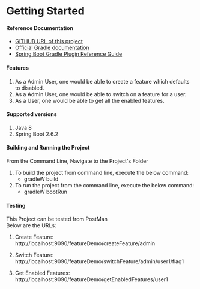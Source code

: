 # Getting Started
#### Reference Documentation
* [GITHUB URL of this project](https://github.com/harikagithub27/Mettle_Assignment)
* [Official Gradle documentation](https://docs.gradle.org)
* [Spring Boot Gradle Plugin Reference Guide](https://docs.spring.io/spring-boot/docs/2.6.2/gradle-plugin/reference/html/)

#### Features

1. As a Admin User, one would be able to create a feature which defaults to disabled.
2. As a Admin User, one would be able to switch on a feature for a user.
3. As a User, one would be able to get all the enabled features.

#### Supported versions
1. Java 8
2. Spring Boot 2.6.2

#### Building and Running the Project
From the Command Line, Navigate to the Project's Folder
1. To build the project from command line, execute the below command:
	*  gradleW build 
2. To run the project from the command line, execute the below command:
	*  gradleW bootRun


#### Testing
This Project can be tested from PostMan <br/>
Below are the URLs:

1.	Create Feature: <br/>
http://localhost:9090/featureDemo/createFeature/admin

2.	Switch Feature: <br/>
http://localhost:9090/featureDemo/switchFeature/admin/user1/flag1

3.	Get Enabled Features: <br/>
http://localhost:9090/featureDemo/getEnabledFeatures/user1

